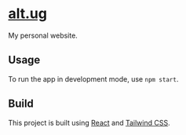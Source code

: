 # [alt.ug](https://alt.ug)
My personal website.

## Usage
To run the app in development mode, use `npm start`.

## Build
This project is built using [React](https://reactjs.org/) and [Tailwind CSS](https://tailwindcss.com/).